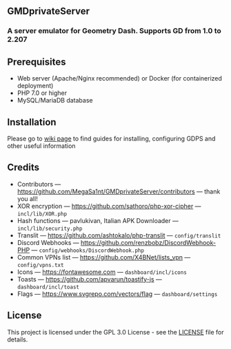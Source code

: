 ## GMDprivateServer
### A server emulator for Geometry Dash. Supports GD from 1.0 to 2.207

## Prerequisites

- Web server (Apache/Nginx recommended) or Docker (for containerized deployment)
- PHP 7.0 or higher
- MySQL/MariaDB database

## Installation

Please go to [wiki page](https://github.com/MegaSa1nt/GMDprivateServer/wiki) to find guides for installing, configuring GDPS and other useful information

## Credits

- Contributors — https://github.com/MegaSa1nt/GMDprivateServer/contributors — thank you all!
- XOR encryption — https://github.com/sathoro/php-xor-cipher — `incl/lib/XOR.php`
- Hash functions — pavlukivan, Italian APK Downloader — `incl/lib/security.php`
- Translit — https://github.com/ashtokalo/php-translit — `config/translit`
- Discord Webhooks — https://github.com/renzbobz/DiscordWebhook-PHP — `config/webhooks/DiscordWebhook.php`
- Common VPNs list — https://github.com/X4BNet/lists_vpn — `config/vpns.txt`
- Icons — https://fontawesome.com — `dashboard/incl/icons`
- Toasts — https://github.com/apvarun/toastify-js — `dashboard/incl/toast`
- Flags — https://www.svgrepo.com/vectors/flag — `dashboard/settings`

## License

This project is licensed under the GPL 3.0 License - see the [LICENSE](./license.md) file for details.
